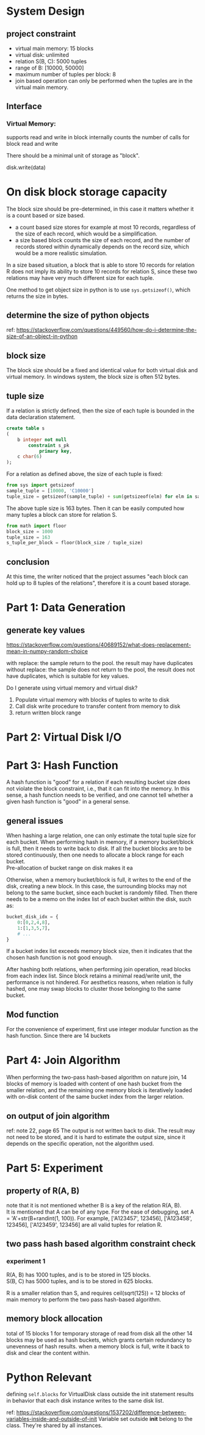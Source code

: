 <!-- Created by Luming on 11/14/2020 10:24 PM -->

# System Design
## project constraint
* virtual main memory: 15 blocks
* virtual disk: unlimited
* relation S(B, C): 5000 tuples
* range of B: [10000, 50000]
* maximum number of tuples per block: 8
* join based operation can only be performed when the tuples are in the virtual main memory.


## Interface
### Virtual Memory:
supports read and write in block
internally counts the number of calls for block read and write

There should be a minimal unit of storage as "block". 

disk.write(data)

# On disk block storage capacity
The block size should be pre-determined, in this case it matters whether it is a count based or size based.
* a count based size stores for example at most 10 records, regardless of the size of each record, which would be a simplification.
* a size based block counts the size of each record, and the number of records stored within dynamically depends on the record size, which would be a more realistic simulation.

In a size based situation, a block that is able to store 10 records for relation R does not imply its ability to store 10 records for relation S, since these two relations may have very much different size for each tuple.   

One method to get object size in python is to use `sys.getsizeof()`, which returns the size in bytes.


## determine the size of python objects
ref: https://stackoverflow.com/questions/449560/how-do-i-determine-the-size-of-an-object-in-python

## block size
The block size should be a fixed and identical value for both virtual disk and virtual memory.
In windows system, the block size is often 512 bytes.

## tuple size
If a relation is strictly defined, then the size of each tuple is bounded in the data declaration statement.

```sql
create table s
(
	b integer not null
		constraint s_pk
			primary key,
	c char(6)
);
```

For a relation as defined above, the size of each tuple is fixed:
```python
from sys import getsizeof
sample_tuple = [10000, 'C10000']
tuple_size = getsizeof(sample_tuple) + sum(getsizeof(elm) for elm in sample_tuple)
```

The above tuple size is 163 bytes. 
Then it can be easily computed how many tuples a block can store for relation S.
```python
from math import floor
block_size = 1000
tuple_size = 163
s_tuple_per_block = floor(block_size / tuple_size) 
```

## conclusion
At this time, the writer noticed that the project assumes "each block can hold up to 8 tuples of the relations", therefore it is a count based storage.

# Part 1: Data Generation 
## generate key values
https://stackoverflow.com/questions/40689152/what-does-replacement-mean-in-numpy-random-choice

with replace: the sample return to the pool. the result may have duplicates
without replace: the sample does not return to the pool, the result does not have duplicates, which is suitable for key values.


Do I generate using virtual memory and virtual disk?
1. Populate virtual memory with blocks of tuples to write to disk
2. Call disk write procedure to transfer content from memory to disk
3. return written block range 

# Part 2: Virtual Disk I/O
# Part 3: Hash Function
A hash function is "good" for a relation if each resulting bucket size does not violate the block constraint, i.e., that it can fit into the memory.  In this sense, a hash function needs to be verified, and one cannot tell whether a given hash function is "good" in a general sense.   

## general issues
When hashing a large relation, one can only estimate the total tuple size for each bucket.  When performing hash in memory, if a memory bucket/block is full, then it needs to write back to disk.  If all the bucket blocks are to be stored continuously, then one needs to allocate a block range for each bucket.   
Pre-allocation of bucket range on disk makes it ea

Otherwise, when a memory bucket/block is full, it writes to the end of the disk, creating a new block.  In this case, the surrounding blocks may not belong to the same bucket, since each bucket is randomly filled.  Then there needs to be a memo on the index list of each bucket within the disk, such as:
```python
bucket_disk_idx = {
    0:[0,2,4,8],
    1:[1,3,5,7],
    # ...
}
```   

If a bucket index list exceeds memory block size, then it indicates that the chosen hash function is not good enough.  


After hashing both relations, when performing join operation, read blocks from each index list.  Since block retains a minimal read/write unit, the performance is not hindered.
For aesthetics reasons, when relation is fully hashed, one may swap blocks to cluster those belonging to the same bucket.  


 
   

## Mod function
For the convenience of experiment, first use integer modular function as the hash function.  Since there are 14 buckets 

# Part 4: Join Algorithm
When performing the two-pass hash-based algorithm on nature join, 14 blocks of memory is loaded with content of one hash bucket from the smaller relation, and the remaining one memory block is iteratively loaded with on-disk content of the same bucket index from the larger relation.   

## on output of join algorithm
ref: note 22, page 65
The output is not written back to disk.  The result may not need to be stored, and it is hard to estimate the output size, since it depends on the specific operation, not the algorithm used.   

# Part 5: Experiment
## property of R(A, B)
note that it is not mentioned whether B is a key of the relation R(A, B).  
It is mentioned that A can be of any type.  For the ease of debugging, set A = 'A'+str(B+randint(1, 100)).
For example, ['A123457', 123456], ['A123458', 123456], ['A123459', 123456] are all valid tuples for relation R.

## two pass hash based algorithm constraint check
### experiment 1
R(A, B) has 1000 tuples, and is to be stored in 125 blocks.  
S(B, C) has 5000 tuples, and is to be stored in 625 blocks.

R is a smaller relation than S, and requires ceil(sqrt(125)) = 12 blocks of main memory to perform the two pass hash-based algorithm.  

## memory block allocation
total of 15 blocks
1 for temporary storage of read from disk
all the other 14 blocks may be used as hash buckets, which grants certain redundancy to unevenness of hash results.
when a memory block is full, write it back to disk and clear the content within.


# Python Relevant
defining `self.blocks` for VirtualDisk class outside the init statement results in behavior that each disk instance writes to the same disk list.

ref: https://stackoverflow.com/questions/1537202/difference-between-variables-inside-and-outside-of-init
Variable set outside __init__ belong to the class. They're shared by all instances.